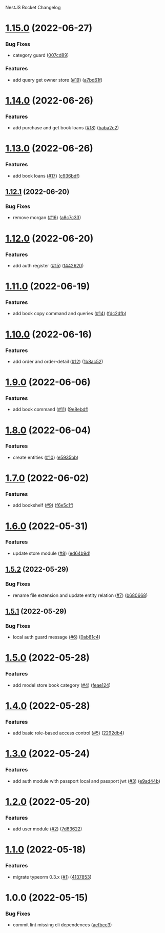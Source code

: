 NestJS Rocket Changelog

# [1.15.0](https://github.com/Notekunn/flex-library-backend/compare/v1.14.0...v1.15.0) (2022-06-27)


### Bug Fixes

* category guard ([007cd89](https://github.com/Notekunn/flex-library-backend/commit/007cd895d96b91a5db00e5a31ac8030e2bd53659))


### Features

* add query get owner store ([#19](https://github.com/Notekunn/flex-library-backend/issues/19)) ([a7bd61f](https://github.com/Notekunn/flex-library-backend/commit/a7bd61ff196dd60ee01228ff853ed6547c997d7e))

# [1.14.0](https://github.com/Notekunn/flex-library-backend/compare/v1.13.0...v1.14.0) (2022-06-26)


### Features

* add purchase and get book loans ([#18](https://github.com/Notekunn/flex-library-backend/issues/18)) ([baba2c2](https://github.com/Notekunn/flex-library-backend/commit/baba2c2e93180054e2f757131ffdf5ae14c3abcf))

# [1.13.0](https://github.com/Notekunn/flex-library-backend/compare/v1.12.1...v1.13.0) (2022-06-26)


### Features

* add book loans ([#17](https://github.com/Notekunn/flex-library-backend/issues/17)) ([c936bdf](https://github.com/Notekunn/flex-library-backend/commit/c936bdfc31a153bd4f0823ac6d66841d19ff39f3))

## [1.12.1](https://github.com/Notekunn/flex-library-backend/compare/v1.12.0...v1.12.1) (2022-06-20)


### Bug Fixes

* remove morgan ([#16](https://github.com/Notekunn/flex-library-backend/issues/16)) ([a8c7c33](https://github.com/Notekunn/flex-library-backend/commit/a8c7c33b24feddb86bf7c1dd7ce927aaad96ca46))

# [1.12.0](https://github.com/Notekunn/flex-library-backend/compare/v1.11.0...v1.12.0) (2022-06-20)


### Features

* add auth register ([#15](https://github.com/Notekunn/flex-library-backend/issues/15)) ([f442620](https://github.com/Notekunn/flex-library-backend/commit/f44262007b91000f15ad6f8d6b30c8a81cbe58ed))

# [1.11.0](https://github.com/Notekunn/flex-library-backend/compare/v1.10.0...v1.11.0) (2022-06-19)


### Features

* add book copy command and queries ([#14](https://github.com/Notekunn/flex-library-backend/issues/14)) ([fdc2dfb](https://github.com/Notekunn/flex-library-backend/commit/fdc2dfb751199eb7aee7ede87b202e963043d56a))

# [1.10.0](https://github.com/Notekunn/flex-library-backend/compare/v1.9.0...v1.10.0) (2022-06-16)


### Features

* add order and order-detail ([#12](https://github.com/Notekunn/flex-library-backend/issues/12)) ([1b8ac52](https://github.com/Notekunn/flex-library-backend/commit/1b8ac52b3a4dc265336e49c70d033e7176324849))

# [1.9.0](https://github.com/Notekunn/flex-library-backend/compare/v1.8.0...v1.9.0) (2022-06-06)


### Features

* add book command ([#11](https://github.com/Notekunn/flex-library-backend/issues/11)) ([9e8ebdf](https://github.com/Notekunn/flex-library-backend/commit/9e8ebdf1052d9a8ade4f60e0a8bbc2d4e07b5221))

# [1.8.0](https://github.com/Notekunn/flex-library-backend/compare/v1.7.0...v1.8.0) (2022-06-04)


### Features

* create entities ([#10](https://github.com/Notekunn/flex-library-backend/issues/10)) ([e5935bb](https://github.com/Notekunn/flex-library-backend/commit/e5935bb102c5b86bfc173c5f6cd12079d18f28a5))

# [1.7.0](https://github.com/Notekunn/flex-library-backend/compare/v1.6.0...v1.7.0) (2022-06-02)


### Features

* add bookshelf ([#9](https://github.com/Notekunn/flex-library-backend/issues/9)) ([f6e5c1f](https://github.com/Notekunn/flex-library-backend/commit/f6e5c1f00b3b52974b1d2fc1108e27c032fa65f7))

# [1.6.0](https://github.com/Notekunn/flex-library-backend/compare/v1.5.2...v1.6.0) (2022-05-31)


### Features

* update store module ([#8](https://github.com/Notekunn/flex-library-backend/issues/8)) ([ed64b9d](https://github.com/Notekunn/flex-library-backend/commit/ed64b9d391c0ae8c12e5d39c37408e4d568bfcc8))

## [1.5.2](https://github.com/Notekunn/flex-library-backend/compare/v1.5.1...v1.5.2) (2022-05-29)


### Bug Fixes

* rename file extension and update entity relation ([#7](https://github.com/Notekunn/flex-library-backend/issues/7)) ([b680668](https://github.com/Notekunn/flex-library-backend/commit/b68066891d659d02d1818b67b1089a43371c54c5))

## [1.5.1](https://github.com/Notekunn/flex-library-backend/compare/v1.5.0...v1.5.1) (2022-05-29)


### Bug Fixes

* local auth guard message ([#6](https://github.com/Notekunn/flex-library-backend/issues/6)) ([0ab81c4](https://github.com/Notekunn/flex-library-backend/commit/0ab81c40c51d98cca6ed2a0c1282595d49f01b1e))

# [1.5.0](https://github.com/Notekunn/flex-library-backend/compare/v1.4.0...v1.5.0) (2022-05-28)


### Features

* add model store book category ([#4](https://github.com/Notekunn/flex-library-backend/issues/4)) ([feae124](https://github.com/Notekunn/flex-library-backend/commit/feae124de8019e8251991bb52c5642feafb50ecb))

# [1.4.0](https://github.com/Notekunn/flex-library-backend/compare/v1.3.0...v1.4.0) (2022-05-28)


### Features

* add basic role-based access control ([#5](https://github.com/Notekunn/flex-library-backend/issues/5)) ([2292db4](https://github.com/Notekunn/flex-library-backend/commit/2292db4e56eddce961219987e7b406e9d111b7db))

# [1.3.0](https://github.com/Notekunn/flex-library-backend/compare/v1.2.0...v1.3.0) (2022-05-24)


### Features

* add auth module with passport local and passport jwt ([#3](https://github.com/Notekunn/flex-library-backend/issues/3)) ([e9ad44b](https://github.com/Notekunn/flex-library-backend/commit/e9ad44b92902c1ec6fff004c3280942f141e1e24))

# [1.2.0](https://github.com/Notekunn/flex-library-backend/compare/v1.1.0...v1.2.0) (2022-05-20)


### Features

* add user module ([#2](https://github.com/Notekunn/flex-library-backend/issues/2)) ([7d83622](https://github.com/Notekunn/flex-library-backend/commit/7d83622f5cc01bdedf39c8fe318f8dce82bd9d29))

# [1.1.0](https://github.com/Notekunn/flex-library-backend/compare/v1.0.0...v1.1.0) (2022-05-18)


### Features

* migrate typeorm 0.3.x ([#1](https://github.com/Notekunn/flex-library-backend/issues/1)) ([4137853](https://github.com/Notekunn/flex-library-backend/commit/41378533575cda41c9772a781d2ca7dd205ad9e2))

# 1.0.0 (2022-05-15)


### Bug Fixes

* commit lint missing cli dependences ([aefbcc3](https://github.com/Notekunn/flex-library-backend/commit/aefbcc3fee20a6113a010624f13c13a1fbbf9320))
